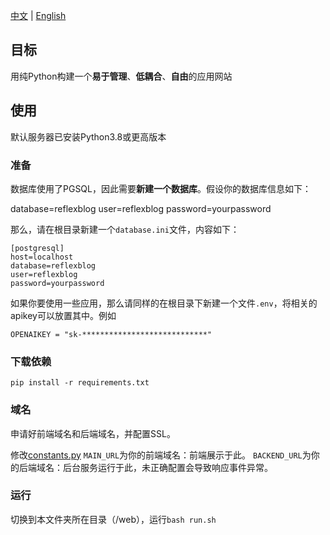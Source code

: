 [中文](README.md) | [English](READMEen.md)

## 目标

用纯Python构建一个**易于管理**、**低耦合**、**自由**的应用网站


## 使用

默认服务器已安装Python3.8或更高版本

### 准备
数据库使用了PGSQL，因此需要**新建一个数据库**。假设你的数据库信息如下：

database=reflexblog
user=reflexblog
password=yourpassword

那么，请在根目录新建一个`database.ini`文件，内容如下：

```
[postgresql]
host=localhost
database=reflexblog
user=reflexblog
password=yourpassword
```

如果你要使用一些应用，那么请同样的在根目录下新建一个文件`.env`，将相关的apikey可以放置其中。例如

```
OPENAIKEY = "sk-****************************"
```

### 下载依赖

`pip install -r requirements.txt`


### 域名

申请好前端域名和后端域名，并配置SSL。

修改[constants.py](blog/constants.py)
`MAIN_URL`为你的前端域名：前端展示于此。
`BACKEND_URL`为你的后端域名：后台服务运行于此，未正确配置会导致响应事件异常。

### 运行

切换到本文件夹所在目录（/web），运行`bash run.sh`
